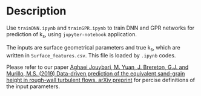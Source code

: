 # Description
Use `trainDNN.ipynb` and `trainGPR.ipynb` to train DNN and GPR networks for prediction of k<sub>s</sub>, using `jupyter-notebook` application.

The inputs are surface geometrical parameters and true k<sub>s</sub>, which are written in `Surface_features.csv`. This file is loaded by `.ipynb` codes.

Please refer to our paper [Aghaei Jouybari, M. Yuan, J. Brereton, G.J. and Murillo, M.S. (2019) Data-driven prediction of 
the equivalent sand-grain height in rough-wall turbulent flows. arXiv preprint](https://arxiv.org/abs/2002.01515) for percise definitions of the input parameters.
